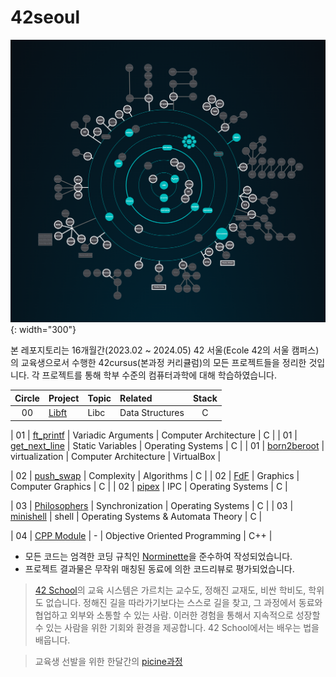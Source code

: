 # 42seoul
![holy graph](/_asset/holy%20graph.png){: width="300"}

본 레포지토리는 16개월간(2023.02 ~ 2024.05) 42 서울(Ecole 42의 서울 캠퍼스)의 교육생으로서 수행한 42cursus(본과정 커리큘럼)의 모든 프로젝트들을 정리한 것입니다. 각 프로젝트를 통해 학부 수준의 컴퓨터과학에 대해 학습하였습니다.

| Circle | Project |   Topic   | Related | Stack |
| :----: | :----------- | :-------------| :---- | :----: |
| 00     | [Libft](https://github.com/songdaegeun/42) | Libc | Data Structures | C |

| 01     | [ft_printf](https://github.com/) | Variadic Arguments | Computer Architecture | C |
| 01     | [get_next_line](https://github.com/) | Static Variables | Operating Systems | C |
| 01     | [born2beroot](https://github.com/) | virtualization |   Computer Architecture   | VirtualBox |

| 02     | [push_swap](https://github.com/) | Complexity | Algorithms | C |
| 02     | [FdF](https://github.com/) | Graphics | Computer Graphics | C |
| 02     | [pipex](https://github.com/) | IPC | Operating Systems | C |

| 03     | [Philosophers](https://github.com/) | Synchronization | Operating Systems | C |
| 03     | [minishell](https://github.com/) | shell | Operating Systems & Automata Theory | C |

| 04     | [CPP Module](https://github.com/) | - | Objective Oriented Programming | C++ |

* 모든 코드는 엄격한 코딩 규칙인 [Norminette](norm)을 준수하여 작성되었습니다.
* 프로젝트 결과물은 무작위 매칭된 동료에 의한 코드리뷰로 평가되었습니다.  

> [42 School](https://42seoul.kr/seoul42/contents/view?contentsNo=14&level=2&menuNo=30)의 교육 시스템은 가르치는 교수도, 정해진 교재도, 비싼 학비도, 학위도 없습니다. 정해진 길을 따라가기보다는 스스로 길을 찾고, 그 과정에서 동료와 협업하고 외부와 소통할 수 있는 사람. 이러한 경험을 통해서 지속적으로 성장할 수 있는 사람을 위한 기회와 환경을 제공합니다. 42 School에서는 배우는 법을 배웁니다. 

> 교육생 선발을 위한 한달간의 [picine과정](https://github.com/songdaegeun/c-picine)
